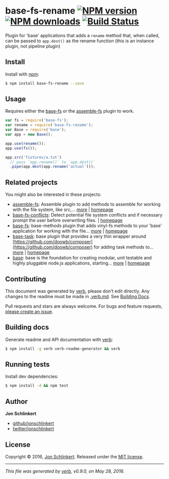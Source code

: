 # base-fs-rename [![NPM version](https://img.shields.io/npm/v/base-fs-rename.svg?style=flat)](https://www.npmjs.com/package/base-fs-rename) [![NPM downloads](https://img.shields.io/npm/dm/base-fs-rename.svg?style=flat)](https://npmjs.org/package/base-fs-rename) [![Build Status](https://img.shields.io/travis/node-base/base-fs-rename.svg?style=flat)](https://travis-ci.org/node-base/base-fs-rename)

Plugin for 'base' applications that adds a `rename` method that, when called, can be passed to `app.dest()` as the rename function (this is an instance plugin, not pipeline plugin)

## Install

Install with [npm](https://www.npmjs.com/):

```sh
$ npm install base-fs-rename --save
```

## Usage

Requires either the [base-fs](https://github.com/node-base/base-fs) or the [assemble-fs](https://github.com/assemble/assemble-fs) plugin to work.

```js
var fs = require('base-fs');
var rename = require('base-fs-rename');
var Base = require('base');
var app = new Base();

app.use(rename());
app.use(fs());

app.src('fixtures/a.txt')
  // pass `app.rename()` to `app.dest()`
  .pipe(app.dest(app.rename('actual')));
```

## Related projects

You might also be interested in these projects:

* [assemble-fs](https://www.npmjs.com/package/assemble-fs): Assemble plugin to add methods to assemble for working with the file system, like src,… [more](https://www.npmjs.com/package/assemble-fs) | [homepage](https://github.com/assemble/assemble-fs)
* [base-fs-conflicts](https://www.npmjs.com/package/base-fs-conflicts): Detect potential file system conflicts and if necessary prompt the user before overwriting files. | [homepage](https://github.com/node-base/base-fs-conflicts)
* [base-fs](https://www.npmjs.com/package/base-fs): base-methods plugin that adds vinyl-fs methods to your 'base' application for working with the file… [more](https://www.npmjs.com/package/base-fs) | [homepage](https://github.com/node-base/base-fs)
* [base-task](https://www.npmjs.com/package/base-task): base plugin that provides a very thin wrapper around [https://github.com/doowb/composer](https://github.com/doowb/composer) for adding task methods to… [more](https://www.npmjs.com/package/base-task) | [homepage](https://github.com/node-base/base-task)
* [base](https://www.npmjs.com/package/base): base is the foundation for creating modular, unit testable and highly pluggable node.js applications, starting… [more](https://www.npmjs.com/package/base) | [homepage](https://github.com/node-base/base)

## Contributing

This document was generated by [verb](https://github.com/verbose/verb), please don't edit directly. Any changes to the readme must be made in [.verb.md](.verb.md). See [Building Docs](#building-docs).

Pull requests and stars are always welcome. For bugs and feature requests, [please create an issue](https://github.com/node-base/base-fs-rename/issues/new).

## Building docs

Generate readme and API documentation with [verb](https://github.com/verbose/verb):

```sh
$ npm install -g verb verb-readme-generator && verb
```

## Running tests

Install dev dependencies:

```sh
$ npm install -d && npm test
```

## Author

**Jon Schlinkert**

* [github/jonschlinkert](https://github.com/jonschlinkert)
* [twitter/jonschlinkert](http://twitter.com/jonschlinkert)

## License

Copyright © 2016, [Jon Schlinkert](https://github.com/jonschlinkert).
Released under the [MIT license](https://github.com/node-base/base-fs-rename/blob/master/LICENSE).

***

_This file was generated by [verb](https://github.com/verbose/verb), v0.9.0, on May 28, 2016._